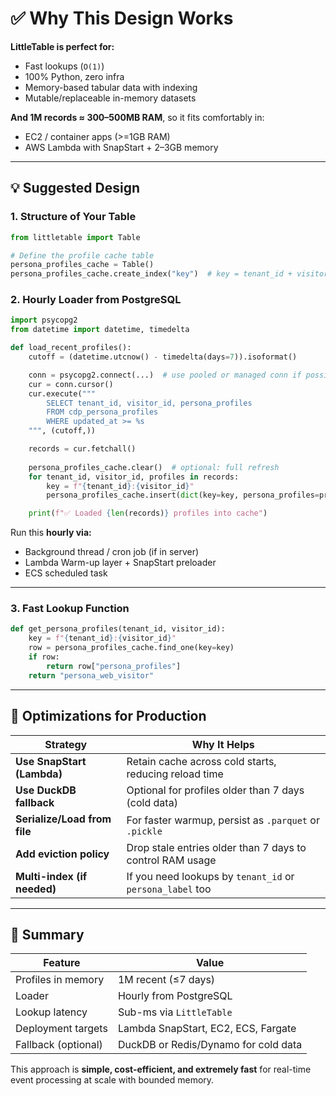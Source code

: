 # ✅ Why This Design Works

**LittleTable is perfect for:**

* Fast lookups (`O(1)`)
* 100% Python, zero infra
* Memory-based tabular data with indexing
* Mutable/replaceable in-memory datasets

**And 1M records ≈ 300–500MB RAM**, so it fits comfortably in:

* EC2 / container apps (>=1GB RAM)
* AWS Lambda with SnapStart + 2–3GB memory

---

## 💡 Suggested Design

### 1. **Structure of Your Table**

```python
from littletable import Table

# Define the profile cache table
persona_profiles_cache = Table()
persona_profiles_cache.create_index("key")  # key = tenant_id + visitor_id
```

### 2. **Hourly Loader from PostgreSQL**

```python
import psycopg2
from datetime import datetime, timedelta

def load_recent_profiles():
    cutoff = (datetime.utcnow() - timedelta(days=7)).isoformat()

    conn = psycopg2.connect(...)  # use pooled or managed conn if possible
    cur = conn.cursor()
    cur.execute("""
        SELECT tenant_id, visitor_id, persona_profiles
        FROM cdp_persona_profiles
        WHERE updated_at >= %s
    """, (cutoff,))

    records = cur.fetchall()
    
    persona_profiles_cache.clear()  # optional: full refresh
    for tenant_id, visitor_id, profiles in records:
        key = f"{tenant_id}:{visitor_id}"
        persona_profiles_cache.insert(dict(key=key, persona_profiles=profiles))

    print(f"✅ Loaded {len(records)} profiles into cache")
```

Run this **hourly via:**

* Background thread / cron job (if in server)
* Lambda Warm-up layer + SnapStart preloader
* ECS scheduled task

---

### 3. **Fast Lookup Function**

```python
def get_persona_profiles(tenant_id, visitor_id):
    key = f"{tenant_id}:{visitor_id}"
    row = persona_profiles_cache.find_one(key=key)
    if row:
        return row["persona_profiles"]
    return "persona_web_visitor"
```

---

## 🧠 Optimizations for Production

| Strategy                     | Why It Helps                                              |
| ---------------------------- | --------------------------------------------------------- |
| **Use SnapStart (Lambda)**   | Retain cache across cold starts, reducing reload time     |
| **Use DuckDB fallback**      | Optional for profiles older than 7 days (cold data)       |
| **Serialize/Load from file** | For faster warmup, persist as `.parquet` or `.pickle`     |
| **Add eviction policy**      | Drop stale entries older than 7 days to control RAM usage |
| **Multi-index (if needed)**  | If you need lookups by `tenant_id` or `persona_label` too |

---

## 🚀 Summary

| Feature             | Value                                |
| ------------------- | ------------------------------------ |
| Profiles in memory  | 1M recent (≤7 days)                  |
| Loader              | Hourly from PostgreSQL               |
| Lookup latency      | Sub-ms via `LittleTable`             |
| Deployment targets  | Lambda SnapStart, EC2, ECS, Fargate  |
| Fallback (optional) | DuckDB or Redis/Dynamo for cold data |

This approach is **simple, cost-efficient, and extremely fast** for real-time event processing at scale with bounded memory.


